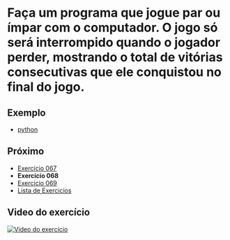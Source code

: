 # Faça um programa que jogue par ou ímpar com o computador. O jogo só será interrompido quando o jogador perder, mostrando o total de vitórias consecutivas que ele conquistou no final do jogo. 

## Exemplo

- [python](python)

## Próximo

- [Exercício 067](../067)
- **Exercício 068**
- [Exercício 069](../069)
- [Lista de Exercicios](../)

## Video do exercício

[![Video do exercício](https://img.youtube.com/vi/EIzgKCCDdc0/maxresdefault.jpg)](https://youtu.be/EIzgKCCDdc0)